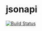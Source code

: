 # jsonapi

[![Build Status](https://travis-ci.org/gonfire/jsonapi.svg?branch=master)](https://travis-ci.org/gonfire/jsonapi)
